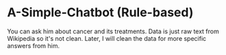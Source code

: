 # A-Simple-Chatbot (Rule-based)
You can ask him about cancer and its treatments.
Data is just raw text from Wikipedia so it's not clean.
Later, I will clean the data for more specific answers from him.



